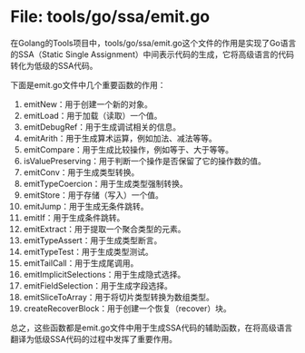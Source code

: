 # File: tools/go/ssa/emit.go

在Golang的Tools项目中，tools/go/ssa/emit.go这个文件的作用是实现了Go语言的SSA（Static Single Assignment）中间表示代码的生成，它将高级语言的代码转化为低级的SSA代码。

下面是emit.go文件中几个重要函数的作用：

1. emitNew：用于创建一个新的对象。
2. emitLoad：用于加载（读取）一个值。
3. emitDebugRef：用于生成调试相关的信息。
4. emitArith：用于生成算术运算，例如加法、减法等等。
5. emitCompare：用于生成比较操作，例如等于、大于等等。
6. isValuePreserving：用于判断一个操作是否保留了它的操作数的值。
7. emitConv：用于生成类型转换。
8. emitTypeCoercion：用于生成类型强制转换。
9. emitStore：用于存储（写入）一个值。
10. emitJump：用于生成无条件跳转。
11. emitIf：用于生成条件跳转。
12. emitExtract：用于提取一个聚合类型的元素。
13. emitTypeAssert：用于生成类型断言。
14. emitTypeTest：用于生成类型测试。
15. emitTailCall：用于生成尾调用。
16. emitImplicitSelections：用于生成隐式选择。
17. emitFieldSelection：用于生成字段选择。
18. emitSliceToArray：用于将切片类型转换为数组类型。
19. createRecoverBlock：用于创建一个恢复（recover）块。

总之，这些函数都是emit.go文件中用于生成SSA代码的辅助函数，在将高级语言翻译为低级SSA代码的过程中发挥了重要作用。

